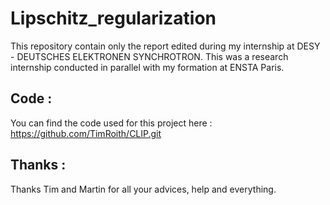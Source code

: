 # Lipschitz_regularization

This repository contain only the report edited during my internship at DESY - DEUTSCHES ELEKTRONEN SYNCHROTRON. This was a research internship conducted in parallel with my formation at ENSTA Paris.

## Code :

You can find the code used for this project here : https://github.com/TimRoith/CLIP.git

## Thanks :
Thanks Tim and Martin for all your advices, help and everything.
